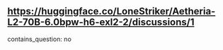 ## https://huggingface.co/LoneStriker/Aetheria-L2-70B-6.0bpw-h6-exl2-2/discussions/1

contains_question: no